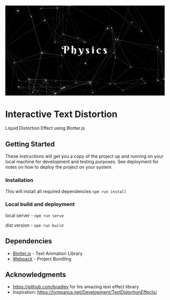 ![text distortion screenshot](/preview.png "text distortion screenshot")

# Interactive Text Distortion

Liquid Distortion Effect using Blotter.js

## Getting Started

These instructions will get you a copy of the project up and running on your local machine for development and testing purposes. See deployment for notes on how to deploy the project on your system.

### Installation
This will install all required dependencies
`npm run install`

### Local build and deployment

local server - `npm run serve`

dist version - `npm run build`

## Dependencies

* [Blotter.js](https://blotter.js.org/) - Text Animation Library
* [Webpack](https://webpack.js.org/) - Project Bundling

## Acknowledgments

* https://github.com/bradley for his amazing text effect library
* Inspiration: https://tympanus.net/Development/TextDistortionEffects/
